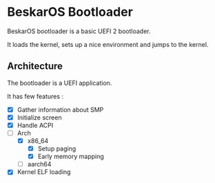 # BeskarOS Bootloader

BeskarOS bootloader is a basic UEFI 2 bootloader.

It loads the kernel, sets up a nice environment and jumps to the kernel.

## Architecture

The bootloader is a UEFI application.

It has few features :
- [x] Gather information about SMP
- [x] Initialize screen
- [x] Handle ACPI
- [ ] Arch
    - [x] x86_64
        - [x] Setup paging
        - [x] Early memory mapping
    - [ ] aarch64
- [x] Kernel ELF loading
